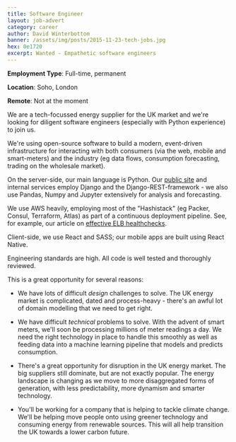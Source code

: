 ```yaml
---
title: Software Engineer
layout: job-advert
category: career
author: David Winterbottom
banner: /assets/img/posts/2015-11-23-tech-jobs.jpg
hex: 0e1720
excerpt: Wanted - Empathetic software engineers
---
```


**Employment Type**: Full-time, permanent

**Location**: Soho, London

**Remote**: Not at the moment

We are a tech-focussed energy supplier for the UK market and we're looking for
diligent software engineers (especially with Python experience) to join us.

We're using open-source software to build a modern, event-driven infrastructure
for interacting with both consumers (via the web, mobile and smart-meters) and
the industry (eg data flows, consumption forecasting, trading on the wholesale
market).

On the server-side, our main language is Python. Our [public site](https://octopus.energy) and internal services employ Django and the Django-REST-framework - we
also use Pandas, Numpy and Jupyter extensively for analysis and forecasting.

We use AWS heavily, employing most of the "Hashistack" (eg Packer, Consul,
Terraform, Atlas) as part of a continuous deployment pipeline. See, for example,
our article on [effective ELB healthchecks](http://tech.octopus.energy/2016/05/05/django-elb-health-checks.html).

Client-side, we use React and SASS; our mobile apps are built using React
Native.

Engineering standards are high. All code is well tested and thoroughly reviewed.

This is a great opportunity for several reasons:

* We have lots of difficult *design* challenges to solve. The UK energy market
  is complicated, dated and process-heavy - there's an awful lot of domain
  modelling that we need to get right.

* We have difficult *technical* problems to solve. With the advent of smart
  meters, we'll soon be processing millions of meter readings a day. We need
  the right technology in place to handle this smoothly as well as feeding
  data into a machine learning pipeline that models and predicts consumption.

* There's a great opportunity for disruption in the UK energy market. The
  big suppliers still dominate, but are not exactly popular. The energy
  landscape is changing as we move to more disaggregated forms of
  generation, with less predictability, more dynamism and smarter
  technology.

* You'll be working for a company that is helping to tackle climate
  change. We'll be helping move people onto using greener technology and
  consuming energy from renewable sources. This will all help transition
  the UK towards a lower carbon future.
